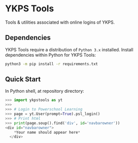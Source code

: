 # YKPS Tools
Tools &amp; utilities associated with online logins of YKPS.

## Dependencies
YKPS Tools require a distribution of `Python 3.x` installed.
Install dependencies within Python for YKPS Tools:
```sh
python3 -m pip install -r requirements.txt
```

## Quick Start
In Python shell, at repository directory:
```python
>>> import ykpstools as yt
>>>
>>> # Login to Powerschool Learning
>>> page = yt.User(prompt=True).psl_login()
>>> # Print html
>>> print(page.soup().find('div', id='navbarowner'))
<div id="navbarowner">
    *Your name should appear here*
  </div>
```
